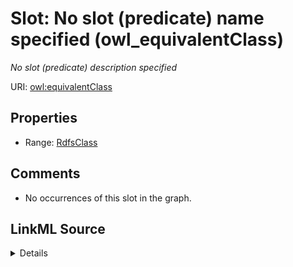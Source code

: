 

# Slot: No slot (predicate) name specified (owl_equivalentClass)


_No slot (predicate) description specified_







URI: [owl:equivalentClass](http://www.w3.org/2002/07/owl#equivalentClass)



<!-- no inheritance hierarchy -->








## Properties

* Range: [RdfsClass](../classes/RdfsClass.md)





## Comments

* No occurrences of this slot in the graph.



## LinkML Source

<details>

```yaml
name: owl_equivalentClass
description: No slot (predicate) description specified
title: No slot (predicate) name specified
comments:
- No occurrences of this slot in the graph.
from_schema: fio-kg
rank: 1000
domain: rdfs_Class
slot_uri: owl:equivalentClass
alias: owl_equivalentClass
range: rdfs_Class

```
</details>